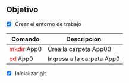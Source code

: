 <style>
r { color: Red }
o { color: Orange }
g { color: Green }
</style>

## Objetivo
- [x] Crear el entorno de trabajo

|     Comando   |        Descripción        |
| ------------- | ------------------------- |
| <r>mkdir</r> App0    | Crea la carpeta App00     |
| <r>cd</r> App0       | Ingresa a la carpeta App0 |


- [x] Inicializar git
